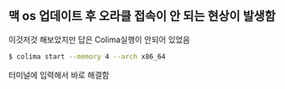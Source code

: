 ## 맥 os 업데이트 후 오라클 접속이 안 되는 현상이 발생함

이것저것 해보았지만 답은 Colima실행이 안되어 있었음

```bash
$ colima start --memory 4 --arch x86_64
```
터미널에 입력해서 바로 해결함
